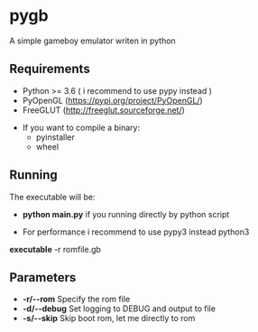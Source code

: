 # pygb
A simple gameboy emulator writen in python

## Requirements
- Python >= 3.6 ( i recommend to use pypy instead )
- PyOpenGL (https://pypi.org/project/PyOpenGL/)
- FreeGLUT (http://freeglut.sourceforge.net/)
* If you want to compile a binary:
  - pyinstaller
  - wheel
  

## Running
The executable will be:
- **python main.py** if you running directly by python script
* For performance i recommend to use pypy3 instead python3

**executable** -r romfile.gb

## Parameters
- **-r/--rom** Specify the rom file
- **-d/--debug** Set logging to DEBUG and output to file
- **-s/--skip** Skip boot rom, let me directly to rom
